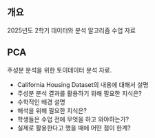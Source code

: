 ## 개요
2025년도 2학기 데이터와 분석 알고리즘 수업 자료

## PCA
주성분 분석을 위한 토이데이터 분석 자료.

- California Housing Dataset의 내용에 대해서 설명
- 주성분 분석 결과를 활용하기 위해 필요한 지식은?
- 수학적인 배경 설명
- 해석을 위해 필요한 지식은?
- 학생들은 수업 전에 무엇을 하고 와야하는가?
- 실제로 활용한다고 했을 때에 어떤 점이 한계?
